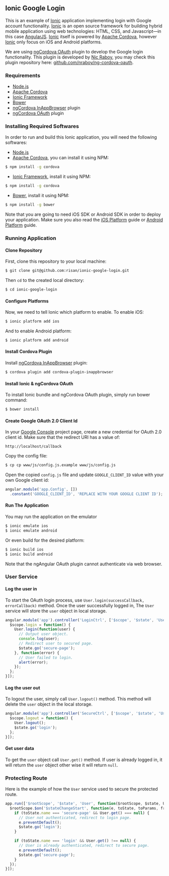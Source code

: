## Ionic Google Login

This is an example of [Ionic](http://ionicframework.com/) application implementing login with Google account functionality. [Ionic](http://ionicframework.com/) is an open source framework for building hybrid mobile application using web technologies: HTML, CSS, and Javascript—in this case [AngularJS](https://angularjs.org/). [Ionic](http://ionicframework.com/) itself is powered by [Apache Cordova](https://cordova.apache.org/), however [Ionic](http://ionicframework.com/) only focus on iOS and Android platforms.

We are using [ngCordova OAuth](http://ngcordova.com/docs/plugins/oauth/) plugin to develop the Google login functionality. This plugin is developed by [Nic Raboy](https://github.com/nraboy), you may check this plugin repository here: [github.com/nraboy/ng-cordova-oauth](https://github.com/nraboy/ng-cordova-oauth).

### Requirements
- [Node.js](https://nodejs.org/)
- [Apache Cordova](http://cordova.apache.org/)
- [Ionic Framework](http://ionicframework.com/)
- [Bower](http://bower.io/)
- [ngCordova InAppBrowser](http://ngcordova.com/docs/plugins/inAppBrowser/) plugin
- [ngCordova OAuth](http://ngcordova.com/docs/plugins/oauth/) plugin

### Installing Required Softwares
In order to run and build this Ionic application, you will need the following softwares:
- [Node.js](https://nodejs.org/)
- [Apache Cordova](http://cordova.apache.org/), you can install it using NPM:
```sh
$ npm install -g cordova
```
- [Ionic Framework](http://ionicframework.com/), install it using NPM:
```sh
$ npm install -g cordova
```
- [Bower](http://bower.io/), install it using NPM:
```sh
$ npm install -g bower
```
Note that you are going to need iOS SDK or Android SDK in order to deploy your application. Make sure you also read the [iOS Platform](http://cordova.apache.org/docs/en/5.1.1/guide/platforms/ios/index.html) guide or [Android Platform](http://cordova.apache.org/docs/en/5.1.1/guide/platforms/android/index.html) guide.

### Running Application

#### Clone Repository
First, clone this repository to your local machine:
```sh
$ git clone git@github.com:risan/ionic-google-login.git
```
Then `cd` to the created local directory:
```sh
$ cd ionic-google-login
```

#### Configure Platforms
Now, we need to tell Ionic which platform to enable. To enable iOS:
```sh
$ ionic platform add ios
```
And to enable Android platform:
```sh
$ ionic platform add android
```

#### Install Cordova Plugin
Install [ngCordova InAppBrowser](http://ngcordova.com/docs/plugins/inAppBrowser/) plugin:
```sh
$ cordova plugin add cordova-plugin-inappbrowser
```

#### Install Ionic & ngCordova OAuth
To install Ionic bundle and ngCordova OAuth plugin, simply run bower command:
```sh
$ bower install
```

#### Create Google OAuth 2.0 Client Id
In your [Google Console](https://console.developers.google.com) project page, create a new credential for OAuth 2.0 client id. Make sure that the redirect URI has a value of:
```
http://localhost/callback
```
Copy the config file:
```sh
$ cp cp www/js/config.js.example www/js/config.js
```
Open the copied `config.js` file and update `GOOGLE_CLIENT_ID` value with your own Google client id:
```js
angular.module('app.Config', [])
  .constant('GOOGLE_CLIENT_ID', 'REPLACE WITH YOUR GOOGLE CLIENT ID');
```

#### Run The Application
You may run the application on the emulator
```sh
$ ionic emulate ios
$ ionic emulate android
```
Or even build for the desired platform:
```sh
$ ionic build ios
$ ionic build android
```
Note that the ngAngular OAuth plugin cannot authenticate via web browser.

### User Service
#### Log the user in
To start the OAuth login process, use `User.login(successCallback, errorCallback)` method. Once the user successfully logged in, The `User` service will store the `user` object in local storage.
```js
angular.module('app').controller('LoginCtrl', ['$scope', '$state', 'User', function($scope, $state, User) {
  $scope.login = function() {
    User.login(function(user) {
      // Output user object.
      console.log(user);
      // Redirect user to secured page.
      $state.go('secure-page');
    }, function(error) {
      // User failed to login.
      alert(error);
    });
  };
}]);
```

#### Log the user out
To logout the user, simply call `User.logout()` method. This method will delete the `user` object in the local storage.
```js
angular.module('app').controller('SecureCtrl', ['$scope', '$state', 'User', function($scope, $state, User) {
  $scope.logout = function() {
    User.logout();
    $state.go('login');
  };
}]);
```

#### Get user data
To get the `user` object call `User.get()` method. If user is already logged in, it will return the `user` object other wise it will return `null`.

### Protecting Route
Here is the example of how the `User` service used to secure the protected route.
```js
app.run(['$rootScope', '$state', 'User', function($rootScope, $state, User) {
  $rootScope.$on('$stateChangeStart', function(e, toState, toParams, fromState, fromParams) {
    if (toState.name === 'secure-page' && User.get() === null) {
      // User not authenticated, redirect to login page.
      e.preventDefault();
      $state.go('login');
    }

    if (toState.name === 'login' && User.get() !== null) {
      // User is already authenticated, redirect to secure page.
      e.preventDefault();
      $state.go('secure-page');
    }
  });
}]);
```
